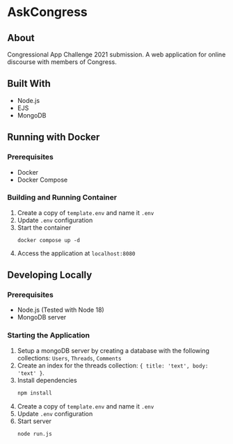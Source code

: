 # AskCongress

## About

Congressional App Challenge 2021 submission. A web application for online discourse with members of Congress.

## Built With

* Node.js
* EJS
* MongoDB


## Running with Docker

### Prerequisites 

* Docker
* Docker Compose

### Building and Running Container

1. Create a copy of `template.env` and name it `.env`
2. Update `.env` configuration
3. Start the container
    ```
    docker compose up -d
    ```
4. Access the application at `localhost:8080`
  
## Developing Locally

### Prerequisites

* Node.js (Tested with Node 18)
* MongoDB server

### Starting the Application

1. Setup a mongoDB server by creating a database with the following collections: `Users`, `Threads`, `Comments`
2. Create an index for the threads collection: `{ title: 'text', body: 'text' }`.
3. Install dependencies
    ```bash
    npm install
    ```
4. Create a copy of `template.env` and name it `.env`
5. Update `.env` configuration
6. Start server
    ```bash
    node run.js
    ```
